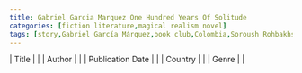 ```yaml
---
title: Gabriel Garcia Marquez One Hundred Years Of Solitude
categories: [fiction literature,magical realism novel]
tags: [story,Gabriel García Márquez,book club,Colombia,Soroush Rohbakhsh’s suggestion,comedy,magical realism]
---
```

| Title |  |
| Author |  |
| Publication Date |   |
| Country |  |
| Genre |   |
        